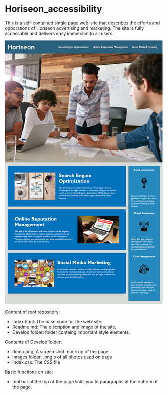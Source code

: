 # Horiseon_accessibility

  This is a self-contained single page web-site that describes the efforts and opporations of Horiseon advertising and marketing.  The site is fully accessable and delivers easy immersion to all users.
  
  ![This is an image of the web-site](Develop/demo.png)

Content of root repository:
  - index.html: The base code for the web-site.
  - Readme.md: The discription and image of the site.
  - Develop folder: folder containg important style elements.
  
Contents of Develop folder:

  - demo.png: A screen shot mock up of the page
  - images folder: .png's of all photos used on page
  - index.css: The CSS file
  
Basic functions on site:

  - tool bar at the top of the page links you to paragraphs at the bottom of the page.
  
  
  
